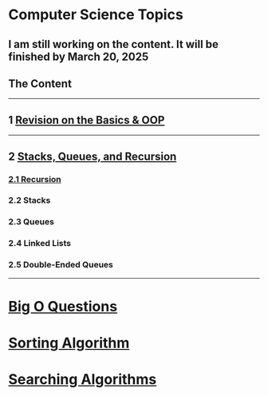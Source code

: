 # **Computer Science Topics**

## I am still working on the content. It will be finished by **March 20, 2025**

## **The Content**
 ****
## **1 [Revision on the Basics & OOP]()**
***
## **2** **[Stacks, Queues, and Recursion](https://github.com/AMR-LORD/Algorithms-By-JS/tree/main/Topic%20Discussion/Stacks%2C%20Queues%2C%20Recursion/Recursion)**
### [2.1 Recursion](https://github.com/AMR-LORD/Algorithms-By-JS/tree/main/Topic%20Discussion/Stacks%2C%20Queues%2C%20Recursion)
### 2.2 Stacks
### 2.3 Queues
### 2.4 Linked Lists
### 2.5 Double-Ended Queues
***

# [Big O Questions](https://github.com/AMR-LORD/Algorithms-By-JS/blob/main/Topic%20Discussion/Big%20O/Big%20O%20Questions.md)

# [Sorting Algorithm](https://github.com/AMR-LORD/Algorithms-By-JS/blob/main/Topic%20Discussion/Sorting%20Algorithms/Sorting%20Algorithms.md)
# **[Searching Algorithms](https://github.com/AMR-LORD/Algorithms-By-JS/blob/main/Topic%20Discussion/Searching%20Algorithms/Searching%20Algorithms.md)**

